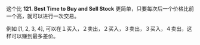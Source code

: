 这个比 **121. Best Time to Buy and Sell Stock** 更简单，只要每次后一个价格比前一个高，就可以进行一次交易。

例如 [1, 2, 3, 4], 可以在１买入，２卖出，２买入，３卖出，３买入，４卖出，这样可以赚到最多差价。
